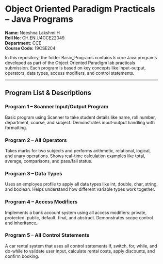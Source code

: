# Object Oriented Paradigm Practicals – Java Programs

**Name:** Neeshna Lakshmi H  
**Roll No:** CH.EN.U4CCE22049  
**Department:** CCE  
**Course Code:** 19CSE204

In this repository, the folder Basic_Programs contains 5 core Java programs developed as part of the Object Oriented Paradigm lab practicals submission. Each program is based on key concepts like input-output, operators, data types, access modifiers, and control statements.

---

## Program List & Descriptions

### Program 1 – Scanner Input/Output Program  
Basic program using Scanner to take student details like name, roll number, department, course, and subject. Demonstrates input-output handling with formatting.

### Program 2 – All Operators  
Takes marks for two subjects and performs arithmetic, relational, logical, and unary operations. Shows real-time calculation examples like total, average, comparisons, and pass/fail status.

### Program 3 – Data Types  
Uses an employee profile to apply all data types like int, double, char, string, and boolean. Helps understand how different variable types work together.

### Program 4 – Access Modifiers  
Implements a bank account system using all access modifiers: private, protected, public, default, final, and abstract. Demonstrates scope control and inheritance.

### Program 5 – All Control Statements  
A car rental system that uses all control statements if, switch, for, while, and do-while to validate user input, calculate rental costs, apply discounts, and confirm booking.
